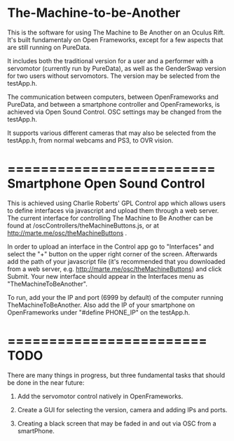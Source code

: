 The-Machine-to-be-Another
=========================
This is the software for using The Machine to Be Another on an Oculus Rift. It's built fundamentaly on Open Frameworks, except for a few aspects that are still running on PureData.

It includes both the traditional version for a user and a performer with a servomotor (currently run by PureData), as well as the GenderSwap version for two users without servomotors. The version may be selected from the testApp.h. 

The communication between computers, between OpenFrameworks and PureData, and between a smartphone controller and OpenFrameworks, is achieved via Open Sound Control. OSC settings may be changed from the testApp.h.

It supports various different cameras that may also be selected from the testApp.h, from normal webcams and PS3, to OVR vision.


=========================
Smartphone Open Sound Control
=========================
This is achieved using Charlie Roberts' GPL Control app which allows users to define interfaces via javascript and upload them through a web server. The current interface for controlling The Machine to Be Another can be found at /oscControllers/theMachineButtons.js, or at http://marte.me/osc/theMachineButtons .

In order to upload an interface in the Control app go to "Interfaces" and select the "+" button on the upper right corner of the screen. Afterwards add the path of your javascript file (it's recommended that you downloaded from a web server, e.g. http://marte.me/osc/theMachineButtons) and click Submit. Your new interface should appear in the Interfaces menu as "TheMachineToBeAnother".

To run, add your the IP and port (6999 by default) of the computer running TheMachineToBeAnother. Also add the IP of your smartphone on OpenFrameworks under "#define PHONE_IP" on the testApp.h.


========================
TODO
========================
There are many things in progress, but three fundamental tasks that should be done in the near future:

1) Add the servomotor control natively in OpenFrameworks.

2) Create a GUI for selecting the version, camera and adding IPs and ports.

3) Creating a black screen that may be faded in and out via OSC from a smartPhone.
